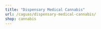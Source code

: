 ```yaml
---
title: "Dispensary Medical Cannabis"
url: /caguas/dispensary-medical-cannabis/
shop: cannabis
---
```


